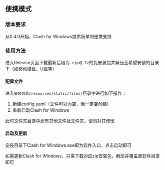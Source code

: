 ## 便携模式

### 版本要求
从0.4.0开始，Clash for Windows提供简单的便携支持

### 使用方法
进入Release页面下载最新后缀为``.zip或.7z``的免安装包并解压至希望安装的目录下（如移动硬盘、U盘等）

#### 配置文件
进入``安装目录/resources/static/files/``目录中进行如下操作：

1. 新建config.yaml（文件可以为空，但一定要创建）
2. 重新启动Clash for Windows

此时文件夹目录中还有其他文件及文件夹，请勿对其修改

#### 启动及更新
安装目录下Clash for Windows.exe即为软件入口，点击启动即可

如需更新Clash for Windows，只需下载对应zip安装包，解压并覆盖至软件目录即可